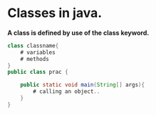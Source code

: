 # Classes in java.

**A class is defined by use of the class keyword.**

```java
class classname{
    # variables
    # methods
}
public class prac {

	public static void main(String[] args){
        # calling an object..
    }
}
```